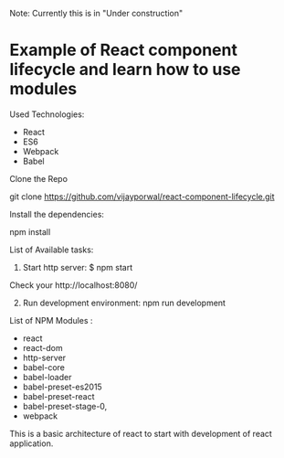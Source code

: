 Note: Currently this is in "Under construction"

# Example of React component lifecycle and learn how to use modules

Used Technologies:
- React
- ES6
- Webpack
- Babel

Clone the Repo

git clone https://github.com/vijayporwal/react-component-lifecycle.git

Install the dependencies:

npm install

List of Available tasks:

1. Start http server: $ npm start

Check your  http://localhost:8080/

2. Run development environment: npm run development

List of NPM Modules :
- react
- react-dom
- http-server
- babel-core
- babel-loader
- babel-preset-es2015
- babel-preset-react
- babel-preset-stage-0,
- webpack


This is a basic architecture of react to start with development of react application. 
